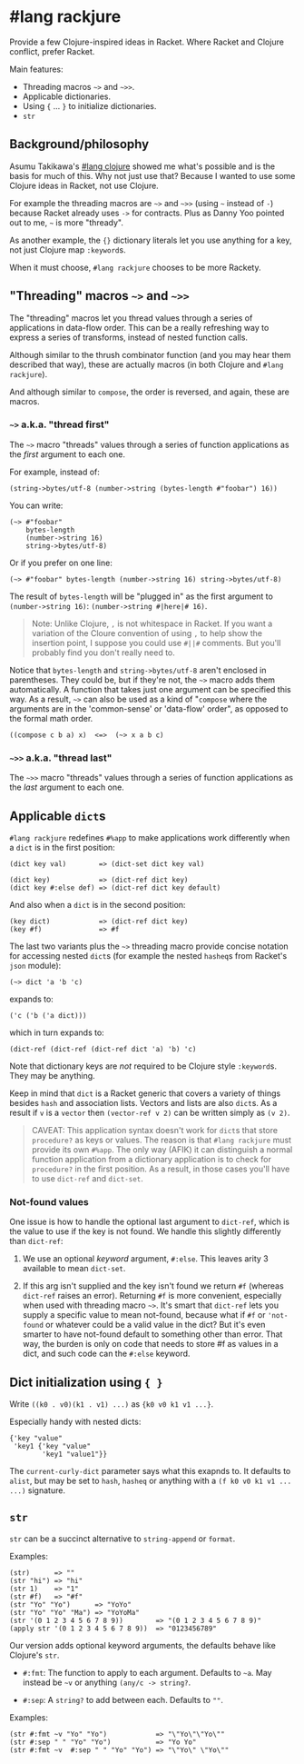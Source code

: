 # #lang rackjure

Provide a few Clojure-inspired ideas in Racket. Where Racket and
Clojure conflict, prefer Racket.

Main features:

- Threading macros `~>` and `~>>`.
- Applicable dictionaries.
- Using `{` ... `}` to initialize dictionaries.
- `str`

## Background/philosophy

Asumu Takikawa's
[#lang clojure](https://github.com/takikawa/racket-clojure) showed me
what's possible and is the basis for much of this. Why not just use
that? Because I wanted to use some Clojure ideas in Racket, not use
Clojure.

For example the threading macros are `~>` and `~>>` (using `~` instead
of `-`) because Racket already uses `->` for contracts. Plus as Danny
Yoo pointed out to me, `~` is more "thready".

As another example, the `{}` dictionary literals let you use anything
for a key, not just Clojure map `:keyword`s.

When it must choose, `#lang rackjure` chooses to be more Rackety.

## "Threading" macros `~>` and `~>>`

The "threading" macros let you thread values through a series of
applications in data-flow order. This can be a really refreshing way
to express a series of transforms, instead of nested function calls.

Although similar to the thrush combinator function (and you may hear
them described that way), these are actually macros (in both Clojure
and `#lang rackjure`).

And although similar to `compose`, the order is reversed, and again,
these are macros.

### `~>` a.k.a. "thread first"

The `~>` macro "threads" values through a series of function
applications as the _first_ argument to each one.

For example, instead of:

```racket
(string->bytes/utf-8 (number->string (bytes-length #"foobar") 16))
```

You can write:

```racket
(~> #"foobar"
    bytes-length
    (number->string 16)
    string->bytes/utf-8)
```

Or if you prefer on one line:

```racket
(~> #"foobar" bytes-length (number->string 16) string->bytes/utf-8)
```

The result of `bytes-length` will be "plugged in" as the first
argument to `(number->string 16)`: `(number->string #|here|# 16)`.

> Note: Unlike Clojure, `,` is not whitespace in Racket. If you want a
> variation of the Cloure convention of using `,` to help show the
> insertion point, I suppose you could use `#||#` comments. But you'll
> probably find you don't really need to.

Notice that `bytes-length` and `string->bytes/utf-8` aren't enclosed
in parentheses. They could be, but if they're not, the `~>` macro adds
them automatically. A function that takes just one argument can be
specified this way. As a result, `~>` can also be used as a kind of
"`compose` where the arguments are in the 'common-sense' or
'data-flow' order", as opposed to the formal math order.

```racket
((compose c b a) x)  <=>  (~> x a b c)
```

### `~>>` a.k.a. "thread last"

The `~>>` macro "threads" values through a series of function
applications as the _last_ argument to each one.


## Applicable `dict`s

`#lang rackjure` redefines `#%app` to make applications work
differently when a `dict` is in the first position:

    (dict key val)        => (dict-set dict key val)

    (dict key)            => (dict-ref dict key)
    (dict key #:else def) => (dict-ref dict key default)

And also when a `dict` is in the second position:

    (key dict)            => (dict-ref dict key)
    (key #f)              => #f

The last two variants plus the `~>` threading macro provide concise
notation for accessing nested `dict`s (for example the nested
`hasheq`s from Racket's `json` module):

    (~> dict 'a 'b 'c)

expands to:

    ('c ('b ('a dict)))

which in turn expands to:

    (dict-ref (dict-ref (dict-ref dict 'a) 'b) 'c)

Note that dictionary keys are _not_ required to be Clojure style
`:keyword`s.  They may be anything.

Keep in mind that `dict` is a Racket generic that covers a variety of
things besides `hash` and association lists.  Vectors and lists are
also `dict`s.  As a result if `v` is a `vector` then `(vector-ref v
2)` can be written simply as `(v 2)`.

> CAVEAT: This application syntax doesn't work for `dict`s that store
> `procedure?` as keys or values. The reason is that `#lang rackjure`
> must provide its own `#%app`. The only way (AFIK) it can distinguish
> a normal function application from a dictionary application is to
> check for `procedure?` in the first position. As a result, in those
> cases you'll have to use `dict-ref` and `dict-set`.

### Not-found values

One issue is how to handle the optional last argument to `dict-ref`,
which is the value to use if the key is not found. We handle this
slightly differently than `dict-ref`:

1. We use an optional _keyword_ argument, `#:else`. This leaves arity 3
available to mean `dict-set`.

2. If this arg isn't supplied and the key isn't found we return `#f`
(whereas `dict-ref` raises an error). Returning `#f` is more
convenient, especially when used with threading macro `~>`. It's smart
that `dict-ref` lets you supply a specific value to mean not-found,
because what if `#f` or `'not-found` or whatever could be a valid
value in the dict?  But it's even smarter to have not-found default to
something other than error. That way, the burden is only on code that
needs to store #f as values in a dict, and such code can the `#:else`
keyword.


## Dict initialization using `{ }`

Write `((k0 . v0)(k1 . v1) ...)` as `{k0 v0 k1 v1 ...}`.

Especially handy with nested dicts:

```racket
{'key "value"
 'key1 {'key "value"
        'key1 "value1"}}
```

The `current-curly-dict` parameter says what this exapnds to. It
defaults to `alist`, but may be set to `hash`, `hasheq` or anything
with a `(f k0 v0 k1 v1 ... ...)` signature.

## `str`

`str` can be a succinct alternative to `string-append` or `format`.

Examples:

    (str)      => ""
    (str "hi") => "hi"
    (str 1)    => "1"
    (str #f)   => "#f"
    (str "Yo" "Yo")      => "YoYo"
    (str "Yo" "Yo" "Ma") => "YoYoMa"
    (str '(0 1 2 3 4 5 6 7 8 9))        => "(0 1 2 3 4 5 6 7 8 9)"
    (apply str '(0 1 2 3 4 5 6 7 8 9))  => "0123456789"

Our version adds optional keyword arguments, the defaults behave like
Clojure's `str`.

- `#:fmt`: The function to apply to each argument. Defaults to
           `~a`. May instead be `~v` or anything `(any/c -> string?`.

- `#:sep`: A `string?` to add between each. Defaults to `""`.

Examples:

    (str #:fmt ~v "Yo" "Yo")            => "\"Yo\"\"Yo\""
    (str #:sep " " "Yo" "Yo")           => "Yo Yo"
    (str #:fmt ~v  #:sep " " "Yo" "Yo") => "\"Yo\" \"Yo\""
